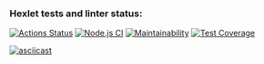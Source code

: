 ### Hexlet tests and linter status:
[![Actions Status](https://github.com/kirillmarkeyev/frontend-project-lvl2/workflows/hexlet-check/badge.svg)](https://github.com/kirillmarkeyev/frontend-project-lvl2/actions)
[![Node.js CI](https://github.com/kirillmarkeyev/frontend-project-lvl2/actions/workflows/nodejs.yml/badge.svg)](https://github.com/kirillmarkeyev/frontend-project-lvl2/actions/workflows/nodejs.yml)
[![Maintainability](https://api.codeclimate.com/v1/badges/97051ed1b79c4622dd6b/maintainability)](https://codeclimate.com/github/kirillmarkeyev/frontend-project-lvl2/maintainability)
[![Test Coverage](https://api.codeclimate.com/v1/badges/97051ed1b79c4622dd6b/test_coverage)](https://codeclimate.com/github/kirillmarkeyev/frontend-project-lvl2/test_coverage)


[![asciicast](https://asciinema.org/a/Cj3yScenqTZCGrBAbMrBersav.svg)](https://asciinema.org/a/Cj3yScenqTZCGrBAbMrBersav)